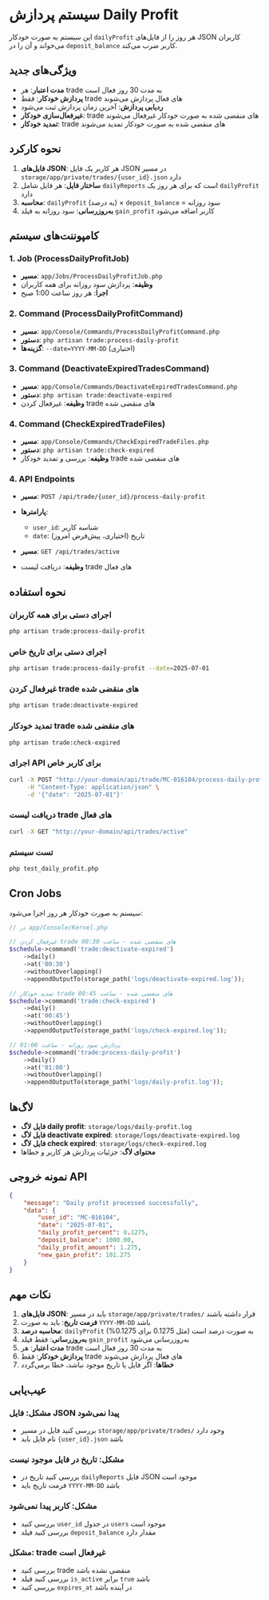 # سیستم پردازش Daily Profit

این سیستم به صورت خودکار `dailyProfit` هر روز را از فایل‌های JSON کاربران می‌خواند و آن را در `deposit_balance` کاربر ضرب می‌کند.

## ویژگی‌های جدید

- **مدت اعتبار**: هر trade به مدت 30 روز فعال است
- **پردازش خودکار**: فقط trade های فعال پردازش می‌شوند
- **ردیابی پردازش**: آخرین زمان پردازش ثبت می‌شود
- **غیرفعال‌سازی خودکار**: trade های منقضی شده به صورت خودکار غیرفعال می‌شوند
- **تمدید خودکار**: trade های منقضی شده به صورت خودکار تمدید می‌شوند

## نحوه کارکرد

1. **فایل‌های JSON**: هر کاربر یک فایل JSON در مسیر `storage/app/private/trades/{user_id}.json` دارد
2. **ساختار فایل**: هر فایل شامل `dailyReports` است که برای هر روز یک `dailyProfit` دارد
3. **محاسبه**: `dailyProfit` (به درصد) × `deposit_balance` = سود روزانه
4. **به‌روزرسانی**: سود روزانه به فیلد `gain_profit` کاربر اضافه می‌شود

## کامپوننت‌های سیستم

### 1. Job (ProcessDailyProfitJob)
- **مسیر**: `app/Jobs/ProcessDailyProfitJob.php`
- **وظیفه**: پردازش سود روزانه برای همه کاربران
- **اجرا**: هر روز ساعت 1:00 صبح

### 2. Command (ProcessDailyProfitCommand)
- **مسیر**: `app/Console/Commands/ProcessDailyProfitCommand.php`
- **دستور**: `php artisan trade:process-daily-profit`
- **گزینه‌ها**: `--date=YYYY-MM-DD` (اختیاری)

### 3. Command (DeactivateExpiredTradesCommand)
- **مسیر**: `app/Console/Commands/DeactivateExpiredTradesCommand.php`
- **دستور**: `php artisan trade:deactivate-expired`
- **وظیفه**: غیرفعال کردن trade های منقضی شده

### 4. Command (CheckExpiredTradeFiles)
- **مسیر**: `app/Console/Commands/CheckExpiredTradeFiles.php`
- **دستور**: `php artisan trade:check-expired`
- **وظیفه**: بررسی و تمدید خودکار trade های منقضی شده

### 4. API Endpoints
- **مسیر**: `POST /api/trade/{user_id}/process-daily-profit`
- **پارامترها**: 
  - `user_id`: شناسه کاربر
  - `date`: تاریخ (اختیاری، پیش‌فرض امروز)

- **مسیر**: `GET /api/trades/active`
- **وظیفه**: دریافت لیست trade های فعال

## نحوه استفاده

### اجرای دستی برای همه کاربران
```bash
php artisan trade:process-daily-profit
```

### اجرای دستی برای تاریخ خاص
```bash
php artisan trade:process-daily-profit --date=2025-07-01
```

### غیرفعال کردن trade های منقضی شده
```bash
php artisan trade:deactivate-expired
```

### تمدید خودکار trade های منقضی شده
```bash
php artisan trade:check-expired
```

### اجرای API برای کاربر خاص
```bash
curl -X POST "http://your-domain/api/trade/MC-016104/process-daily-profit" \
     -H "Content-Type: application/json" \
     -d '{"date": "2025-07-01"}'
```

### دریافت لیست trade های فعال
```bash
curl -X GET "http://your-domain/api/trades/active"
```

### تست سیستم
```bash
php test_daily_profit.php
```

## Cron Jobs

سیستم به صورت خودکار هر روز اجرا می‌شود:

```php
// در app/Console/Kernel.php

// غیرفعال کردن trade های منقضی شده - ساعت 00:30
$schedule->command('trade:deactivate-expired')
    ->daily()
    ->at('00:30')
    ->withoutOverlapping()
    ->appendOutputTo(storage_path('logs/deactivate-expired.log'));

// تمدید خودکار trade های منقضی شده - ساعت 00:45
$schedule->command('trade:check-expired')
    ->daily()
    ->at('00:45')
    ->withoutOverlapping()
    ->appendOutputTo(storage_path('logs/check-expired.log'));

// پردازش سود روزانه - ساعت 01:00
$schedule->command('trade:process-daily-profit')
    ->daily()
    ->at('01:00')
    ->withoutOverlapping()
    ->appendOutputTo(storage_path('logs/daily-profit.log'));
```

## لاگ‌ها

- **فایل لاگ daily profit**: `storage/logs/daily-profit.log`
- **فایل لاگ deactivate expired**: `storage/logs/deactivate-expired.log`
- **فایل لاگ check expired**: `storage/logs/check-expired.log`
- **محتوای لاگ**: جزئیات پردازش هر کاربر و خطاها

## نمونه خروجی API

```json
{
    "message": "Daily profit processed successfully",
    "data": {
        "user_id": "MC-016104",
        "date": "2025-07-01",
        "daily_profit_percent": 0.1275,
        "deposit_balance": 1000.00,
        "daily_profit_amount": 1.275,
        "new_gain_profit": 101.275
    }
}
```

## نکات مهم

1. **فایل‌های JSON**: باید در مسیر `storage/app/private/trades/` قرار داشته باشند
2. **فرمت تاریخ**: باید به صورت `YYYY-MM-DD` باشد
3. **محاسبه درصد**: `dailyProfit` به صورت درصد است (مثل 0.1275 برای 0.1275%)
4. **به‌روزرسانی**: فقط فیلد `gain_profit` به‌روزرسانی می‌شود
5. **مدت اعتبار**: هر trade به مدت 30 روز فعال است
6. **پردازش خودکار**: فقط trade های فعال پردازش می‌شوند
7. **خطاها**: اگر فایل یا تاریخ موجود نباشد، خطا برمی‌گردد

## عیب‌یابی

### مشکل: فایل JSON پیدا نمی‌شود
- بررسی کنید فایل در مسیر `storage/app/private/trades/` وجود دارد
- نام فایل باید `{user_id}.json` باشد

### مشکل: تاریخ در فایل موجود نیست
- بررسی کنید تاریخ در `dailyReports` فایل JSON موجود است
- فرمت تاریخ باید `YYYY-MM-DD` باشد

### مشکل: کاربر پیدا نمی‌شود
- بررسی کنید `user_id` در جدول `users` موجود است
- بررسی کنید فیلد `deposit_balance` مقدار دارد

### مشکل: trade غیرفعال است
- بررسی کنید trade منقضی نشده باشد
- بررسی کنید فیلد `is_active` برابر `true` باشد
- بررسی کنید `expires_at` در آینده باشد 